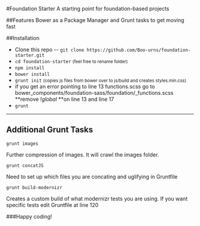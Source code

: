 #Foundation Starter
A starting point for foundation-based projects

##Features
Bower as a Package Manager and Grunt tasks to get moving fast

##Installation
- Clone this repo
-- ```git clone https://github.com/Boo-urns/foundation-starter.git```
- ```cd foundation-starter``` <small>(feel free to rename folder)</small>
- ```npm install```
- ```bower install```
- ```grunt init``` <small>(copies js files from bower over to js/build and creates styles.min.css)</small>
- if you get an error pointing to line 13 functions.scss go to bower_components/foundation-sass/foundation/_functions.scss  **remove *!global* **on line 13 and line 17
- ```grunt``` 


---

## Additional Grunt Tasks

```grunt images```

Further compression of images. It will crawl the images folder.

```grunt concatJS```

Need to set up which files you are concating and uglifying in Gruntfile

```grunt build-modernizr```

Creates a custom build of what modernizr tests you are using. 
If you want specific tests edit Gruntfile at line 120


###Happy coding! 